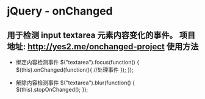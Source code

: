 jQuery - onChanged
=====
用于检测 input textarea 元素内容变化的事件。
项目地址: http://yes2.me/onchanged-project
使用方法
------
  - 绑定内容检测事件
	$("textarea").focus(function() {
		$(this).onChanged(function(){
			//处理事件
		}); 
	});
	      
  - 解除内容检测事件
	$("textarea").blur(function() {
		$(this).stopOnChanged();
	});
